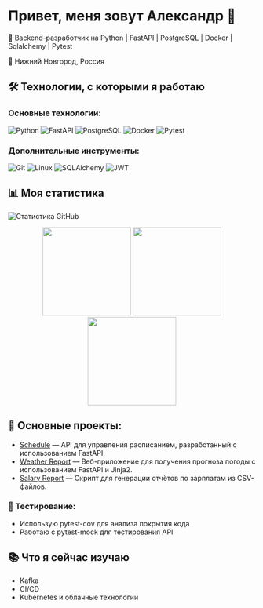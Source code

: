 # Привет, меня зовут Александр 👋  

🚀 Backend-разработчик на Python | FastAPI | PostgreSQL | Docker | Sqlalchemy | Pytest

📍 Нижний Новгород, Россия 

## 🛠️ Технологии, с которыми я работаю

### Основные технологии:
![Python](https://img.shields.io/badge/Python-3776AB?style=for-the-badge&logo=python&logoColor=white)
![FastAPI](https://img.shields.io/badge/FastAPI-009688?style=for-the-badge&logo=fastapi&logoColor=white)
![PostgreSQL](https://img.shields.io/badge/PostgreSQL-4169E1?style=for-the-badge&logo=postgresql&logoColor=white)
![Docker](https://img.shields.io/badge/Docker-2496ED?style=for-the-badge&logo=docker&logoColor=white)
![Pytest](https://img.shields.io/badge/Pytest-0A9EDC?style=for-the-badge&logo=pytest&logoColor=white)

### Дополнительные инструменты:
![Git](https://img.shields.io/badge/Git-F05032?style=for-the-badge&logo=git&logoColor=white)
![Linux](https://img.shields.io/badge/Linux-FCC624?style=for-the-badge&logo=linux&logoColor=black)
![SQLAlchemy](https://img.shields.io/badge/SQLAlchemy-000000?style=for-the-badge&logo=sqlalchemy&logoColor=white)
![JWT](https://img.shields.io/badge/JWT-000000?style=for-the-badge&logo=jsonwebtokens&logoColor=white)

## 📊 Моя статистика

![Статистика GitHub](https://github-readme-stats.vercel.app/api?username=kaliinopt&show_icons=true&theme=default)

<div align="center">
  <img height="180em" src="https://github-readme-stats.vercel.app/api?username=kaliinopt&show_icons=true&theme=github_dark&hide_border=true&include_all_commits=true" />
  <img height="180em" src="https://github-readme-stats.vercel.app/api/top-langs/?username=kaliinopt&layout=compact&theme=github_dark&hide_border=true" />
  <img height="180em" src="https://github-readme-streak-stats.herokuapp.com/?user=kaliinopt&theme=github-dark&hide_border=true" />
</div>

## 🚀 Основные проекты:

- [Schedule](https://github.com/kaliinopt/Schedule) — API для управления расписанием, разработанный с использованием FastAPI.
- [Weather Report](https://github.com/kaliinopt/weather-app) — Веб-приложение для получения прогноза погоды с использованием FastAPI и Jinja2.
- [Salary Report](https://github.com/kaliinopt/salary-reports) — Скрипт для генерации отчётов по зарплатам из CSV-файлов.

### 🧪 Тестирование:
- Использую pytest-cov для анализа покрытия кода
- Работаю с pytest-mock для тестирования API

## 📚 Что я сейчас изучаю

- Kafka
- CI/CD
- Kubernetes и облачные технологии
